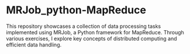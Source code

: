 # MRJob_python-MapReduce
This repository showcases a collection of data processing tasks implemented using MRJob, a Python framework for MapReduce. Through various exercises, I explore key concepts of distributed computing and efficient data handling.
